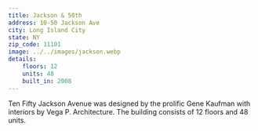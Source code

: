 ```yaml
---
title: Jackson & 50th
address: 10-50 Jackson Ave
city: Long Island City
state: NY
zip_code: 11101
image: ../../images/jackson.webp
details:
    floors: 12
    units: 48
    built_in: 2008
---
```

Ten Fifty Jackson Avenue was designed by the prolific Gene Kaufman with interiors by Vega P. Architecture. The building consists of 12 floors and 48 units.